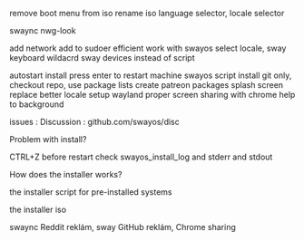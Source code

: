 remove boot menu from iso
rename iso
language selector, locale selector

swaync
nwg-look

add network
add to sudoer
efficient work with swayos
select locale, sway keyboard
wildacrd sway devices instead of script

autostart install
press enter to restart machine
swayos script install git only, checkout repo, use package lists
create patreon packages
splash screen replace
better locale setup
wayland
proper screen sharing with chrome
help to background

issues :
Discussion : github.com/swayos/disc


Problem with install?

CTRL+Z before restart
check swayos_install_log and stderr and stdout


How does the installer works?

the installer script for pre-installed systems

the installer iso

swaync Reddit reklám, sway GitHub reklám, Chrome sharing
